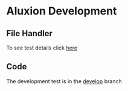 # Aluxion Development

## File Handler

To see test details click [here](./TEST-DETAILS.md)

## Code
The development test is in the [develop](https://github.com/Sansossio/aluxion-development/tree/develop) branch
